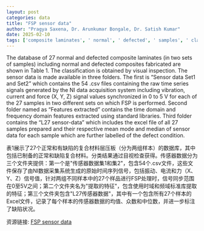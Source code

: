 ```yaml
---
layout: post
categories: data
title: "FSP sensor data"
author: "Pragya Saxena, Dr. Arunkumar Bongale, Dr. Satish Kumar"
date: 2025-02-10
tags: ['composite laminates', ' normal', ' defected', ' samples', ' classification', ' visual inspection', ' sensor data', ' folders', ' Sensor data Set1 and Set2', ' .csv files', ' raw time series signals', ' NI data acquisition system', ' vibration', ' current', ' force', ' X', ' Y', ' Z', ' signal values', ' synchronized', ' 0 to 5 V', ' FSP', ' Features extracted', ' time domain', ' frequency domain', ' features', ' standard libraries', ' L27 sensor-data', ' excel file', ' mean', ' mode', ' median', ' defect condition']
---
```


The database of 27 normal and defected composite laminates (in two sets of samples) including normal and defected composites fabricated are shown in Table 1. The classification is obtained by visual inspection. The sensor data is made available in three folders. The first is “Sensor data Set1 and Set2” which contains the 54 .csv files containing the raw time series signals generated by the NI data acquisition system including vibration, current and force (X, Y, Z) signal values synchronized in 0 to 5 V for each of the 27 samples in two different sets on which FSP is performed. Second folder named as “Features extracted” contains the time domain and frequency domain features extracted using standard libraries. Third folder contains the “L27 sensor-data” which includes the excel file of all 27 samples prepared and their respective mean mode and median of sensor data for each sample which are further labelled of the defect condition.

表1展示了27个正常和有缺陷的复合材料层压板（分为两组样本）的数据库，其中包括已制备的正常和缺陷复合材料。分类结果通过目视检查获得。传感器数据分为三个文件夹提供：第一个是"传感器数据集1和集2"，包含54个.csv文件，这些文件保存了由NI数据采集系统生成的原始时间序列信号，包括振动、电流和力（X、Y、Z）信号值，针对两组不同样本中的27个样品进行FSP处理时，信号同步范围在0至5V之间；第二个文件夹名为"提取的特征"，包含使用时域和频域标准库提取的特征；第三个文件夹包含"L27传感器数据"，其中有一个包含所有27个样本的Excel文件，记录了每个样本的传感器数据的均值、众数和中位数，并进一步标注了缺陷状况。

资源链接: [FSP sensor data](https://doi.org/10.57760/sciencedb.20736)
